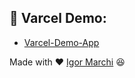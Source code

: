 
## :rocket: Varcel Demo:
- [Varcel-Demo-App](https://go-barber-front-end.vercel.app/)


Made with ❤ [Igor Marchi](https://www.linkedin.com/in/igor-marchi/) :laughing:
